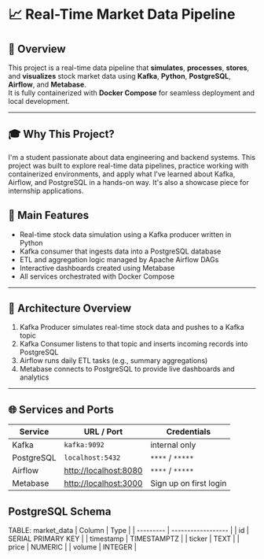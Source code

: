 # 📈 Real-Time Market Data Pipeline

## 🧾 Overview
This project is a real-time data pipeline that **simulates**, **processes**, **stores**, and **visualizes** stock market data using **Kafka**, **Python**, **PostgreSQL**, **Airflow**, and **Metabase**.  
It is fully containerized with **Docker Compose** for seamless deployment and local development.

---

## 🎓 Why This Project?
I'm a student passionate about data engineering and backend systems. This project was built to explore real-time data pipelines, practice working with containerized environments, and apply what I've learned about Kafka, Airflow, and PostgreSQL in a hands-on way. It's also a showcase piece for internship applications.


## 🚀 Main Features

- Real-time stock data simulation using a Kafka producer written in Python  
- Kafka consumer that ingests data into a PostgreSQL database  
- ETL and aggregation logic managed by Apache Airflow DAGs  
- Interactive dashboards created using Metabase  
- All services orchestrated with Docker Compose

---

## 🧱 Architecture Overview

1. Kafka Producer simulates real-time stock data and pushes to a Kafka topic  
2. Kafka Consumer listens to that topic and inserts incoming records into PostgreSQL  
3. Airflow runs daily ETL tasks (e.g., summary aggregations)  
4. Metabase connects to PostgreSQL to provide live dashboards and analytics


---

## 🌐 Services and Ports

| Service     | URL / Port                  | Credentials                        |
|-------------|-----------------------------|------------------------------------|
| Kafka       | `kafka:9092`            | internal only                      |
| PostgreSQL  | `localhost:5432`            | `****` / `*****`                |
| Airflow     | [http://localhost:8080](http://localhost:8080) | `****` / `*****`         |
| Metabase    | [http://localhost:3000](http://localhost:3000) | Sign up on first login      |


## PostgreSQL Schema
TABLE:  market_data
| Column    | Type               |
| --------- | ------------------ |
| id        | SERIAL PRIMARY KEY |
| timestamp | TIMESTAMPTZ        |
| ticker    | TEXT               |
| price     | NUMERIC            |
| volume    | INTEGER            |

